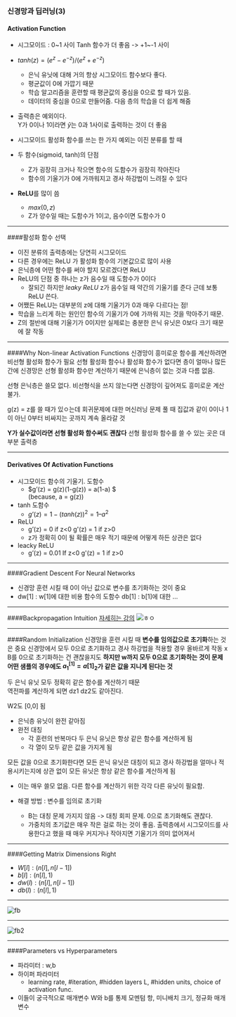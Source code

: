 ### 신경망과 딥러닝(3)
#### Activation Function
- 시그모이드 : 0~1 사이 
Tanh 함수가 더 좋음 -> +1~-1 사이
- $tanh(z) = (e^z-e^{-z})/(e^z+e^{-z})$
    - 은닉 유닛에 대해 거의 항상 시그모이드 함수보다 좋다. 
    - 평균값이 0에 가깝기 때문
    - 학습 알고리즘을 훈련할 때 평균값의 중심을 0으로 할 때가 있음.
    - 데이터의 중심을 0으로 만들어줌. 다음 층의 학습을 더 쉽게 해줌
- 출력층은 예외이다.  
Y가 0이나 1이라면 $\hat y$는 0과 1사이로 출력하는 것이 더 좋음
- 시그모이드 활성화 함수를 쓰는 한 가지 예외는 이진 분류를 할 때 

- 두 함수(sigmoid, tanh)의 단점
    - Z가 굉장히 크거나 작으면 함수의 도함수가 굉장히 작아진다
    - 함수의 기울기가 0에 가까워지고 경사 하강법이 느려질 수 있다  


- **ReLU**를 많이 씀
    - $max(0,z)$
    - Z가 양수일 때는 도함수가 1이고, 음수이면 도함수가 0

------
####활성화 함수 선택
-	이진 분류의 출력층에는 당연히 시그모이드
-	다른 경우에는 ReLU 가 활성화 함수의 기본값으로 많이 사용
-	은닉층에 어떤 함수를 써야 할지 모르겠다면 ReLU
-	ReLU의 단점 중 하나는 z가 음수일 때 도함수가 0이다
    - 잘되긴 하지만 *leaky ReLU*
z가 음수일 때 약간의 기울기를 준다
근데 보통 ReLU 쓴다.
-	어쨌든 ReLU는 대부분의 z에 대해 기울기가 0과 매우 다르다는 점!
-	학습을 느리게 하는 원인인 함수의 기울기가 0에 가까워 지는 것을 막아주기 때문.
- Z의 절반에 대해 기울기가 0이지만 
실제로는 충분한 은닉 유닛은 0보다 크기 때문에 잘 작동


------
####Why Non-linear Activation Functions
신경망이 흥미로운 함수를 계산하려면 비선형 활성화 함수가 필요
선형 활성화 함수나 활성화 함수가 없다면 층이 얼마나 많든 간에 신경망은 선형 활성화 함수만 계산하기 때문에 은닉층이 없는 것과 다름 없음.


선형 은닉층은 쓸모 없다.
비선형식을 쓰지 않는다면 신경망이 깊어져도 흥미로운 계산 불가.


g(z) = z를 쓸 때가 있ㅇ는데 회귀문제에 대한 머신러닝 문제 풀 때
집값과 같이 0이나 1이 아닌 0부터 비싸지는 곳까지 계속 올라갈 것

**Y가 실수값이라면 선형 활성화 함수써도 괜찮다**
선형 활성화 함수를 쓸 수 있는 곳은 대부분 출력층

-----
#### Derivatives Of Activation Functions
-	시그모이드 함수의 기울기. 도함수
    - $g’(z) = g(z)(1-g(z)) = a(1-a) $  
    (because, a = g(z))
-	tanh 도함수
    - $g’(z) = 1-(tanh(z))^2 = 1 –   a^2$
-	ReLU
    - g’(z) = 0 if z<0
     g'(z) = 1 if z>0
    - z가 정확히 0이 될 확률은 매우 적기 때문에 어떻게 하든 상관은 없다
-	leacky ReLU
    - g’(z) = 0.01 If z<0
    g'(z) = 1 if z>0

------
####Gradient Descent For Neural Networks 
- 신경망 훈련 시킬 때 0이 아닌 값으로 변수를 초기화하는 것이 중요 
- dw[1] : w[1]에 대한 비용 함수의 도함수
db[1] : b[1]에 대한 …
---
####Backpropagation Intuition
[자세히는 강의](https://www.youtube.com/watch?v=yXcQ4B-YSjQ&list=PLkDaE6sCZn6Ec-XTbcX1uRg2_u4xOEky0&index=34)
![ㅎㅇ](https://user-images.githubusercontent.com/48315997/72954245-1bb1f100-3ddb-11ea-900e-021798be45f8.png)

----
####Random Initialization
신경망을 훈련 시킬 때 **변수를 임의값으로 초기화**하는 것은 중요
신경망에서 모두 0으로 초기화하고 경사 하강법을 적용할 경우 올바르게 작동 x
B를 0으로 초기화하는 건 괜찮을지도
**하지만 w까지 모두 0으로 초기화하는 것이 문제
어떤 샘플의 경우에도 $a^{[1]}_1 = a{[1]}_2$가 같은 값을 지니게 된다는 것**  


두 은닉 유닛 모두 정확히 같은 함수를 계산하기 때문  
역전파를 계산하게 되면 dz1 dz2도 같아진다.


W2도 [0,0] 됨 
- 은닉층 유닛이 완전 같아짐
- 완전 대칭 
    - 각 훈련의 반복마다 두 은닉 유닛은 항상 같은 함수를 계산하게 됨
    - 각 열이 모두 같은 값을 가지게 됨

모든 값을 0으로 초기화한다면 모든 은닉 유닛은 대칭이 되고
경사 하강법을 얼마나 적용시키는지에 상관 없이 모든 유닛은 항상 같은 함수를 계산하게 됨
 - 이는 매우 쓸모 없음. 다른 함수를 계산하기 위한 각각 다른 유닛이 필요함.

- 해결 방법 : 변수를 임의로 초기화
    - B는 대칭 문제 가지지 않음 
    -> 대칭 회피 문제. 0으로 초기화해도 괜찮다.
    - 가중치의 초기값은 매우 작은 걸로 하는 것이 좋음.
    출력층에서 시그모이드를 사용한다고 했을 때 매우 커지거나 작아지면 기울기가 의미 없어져서

-----
####Getting Matrix Dimensions Right
-	$W[l] : (n[l], n[l-1])$
-	$b[l] : (n[l], 1)$
-	$dw(l) : (n[l], n[l-1])$
-	$db(l) : (n[l], 1)$
-----
![fb](https://user-images.githubusercontent.com/48315997/72954447-c1656000-3ddb-11ea-8446-e8dace885a61.png)

-----

![fb2](https://user-images.githubusercontent.com/48315997/72954468-d4783000-3ddb-11ea-91a1-0866f61e927b.png)

------
####Parameters vs Hyperparameters
-	파라미터 : w,b
-	하이퍼 파라미터
    - learning rate, 
    #iteration, 
    #hidden layers L, 
    #hidden units, 
    choice of activation func.
-   이들이 궁극적으로 매개변수 W와 b를 통제
모멘텀 항, 미니배치 크기, 정규화 매개변수
